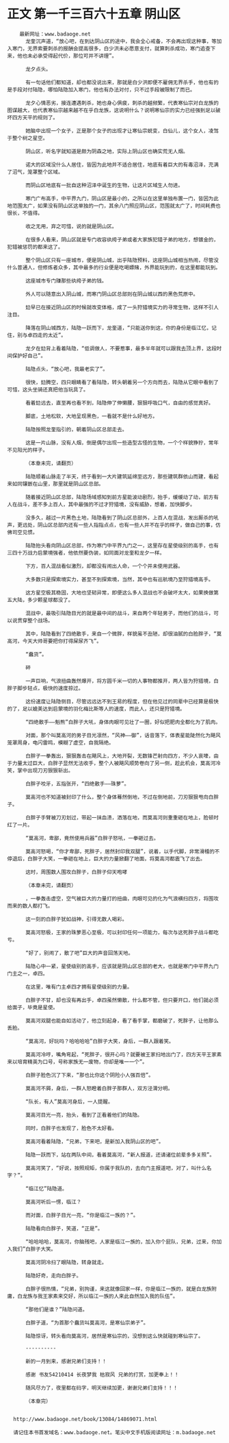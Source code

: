 # 正文 第一千三百六十五章 阴山区
        最新网址：www.badaoge.net
          龙奎沉声道，“放心吧，在到达阴山区的途中，我会全心戒备，不会再出现这种事，等加入寒门，无界索要刺杀的报酬会提高很多，白少洪未必愿意支付，就算刺杀成功，寒门追查下来，他也未必承受得起代价，那位可并不讲理”。
      
          龙夕点头。
      
          有一句话他们都知道，却也都没说出来，那就是白少洪即便不雇佣无界杀手，他也有的是手段对付陆隐，哪怕陆隐加入寒门，他也有办法对付，只不过手段被限制了而已。
      
          龙夕心情恶劣，接连遭遇刺杀，她也身心俱疲，刺杀的越频繁，代表寒仙宗对白龙族的图谋越大，也代表寒仙宗越来越不在乎白龙族，这说明什么？说明寒仙宗的实力已经强到足以破坏四方天平的规则了。
      
          她脑中出现一个女子，正是那个女子的出现才让寒仙宗蜕变，白仙儿，这个女人，凌驾于整个树之星空。
      
          阴山区，听名字就知道是颇为阴森之地，实际上阴山区也确实荒无人烟。
      
          诺大的区域没什么人居住，皆因为此地并不适合居住，地底有着巨大的有毒沼泽，充满了沼气，笼罩整个区域。
      
          而阴山区地底有一批自这种沼泽中诞生的生物，让这片区域生人勿进。
      
          寒门广布高手，中平界九门，阴山区是最小的，之所以在这里单独布置一门，皆因为此地范围太广，如果没有阴山区这单独的一门，其余八门照应阴山区，范围就太广了，时间耗费也很长，不值得。
      
          收之无用，弃之可惜，说的就是阴山区。
      
          在很多人看来，阴山区就是专门收容纨绔子弟或者大家族犯错子弟的地方，想镀金的，犯错被惩罚的都来这了。
      
          整个阴山区只有一座城市，便是阴山城，出乎陆隐预料，这座阴山城相当热闹，尽管没什么普通人，但修炼者众多，其中最多的行业便是吃喝嫖赌，外界能玩到的，在这里都能玩到。
      
          这座城市专门赚那些纨绔子弟的钱。
      
          外人可以随意出入阴山城，而寒门阴山区总部则在阴山城以西的黑色荒原中。
      
          攰早已在接近阴山区的时候就改变体格，成了一头狩猎境实力的寻常生物，这样不引人注目。
      
          降落在阴山城西方，陆隐一跃而下，龙奎道，“只能送你到这，你的身份是临江忆，记住，别与卓四走的太近”。
      
          龙夕在攰背上看着陆隐，“低调做人，不要惹事，最多半年就可以跟我去顶上界，这段时间保护好自己”。
      
          陆隐点头，“放心吧，我最老实了”。
      
          很快，攰腾空，四只眼睛看了看陆隐，转头朝着另一个方向而去，陆隐从它眼中看到了可惜，这头坐骑还真把他当玩具了。
      
          看着攰远去，直至再也看不到，陆隐伸了伸懒腰，狠狠呼吸口气，自由的感觉真好。
      
          脚底，土地松软，大地呈现黑色，一看就不是什么好地方。
      
          陆隐按照龙奎指引的，朝着阴山区总部走去。
      
          这是一片山脉，没有人烟，倒是偶尔出现一些造型古怪的生物，一个个样貌狰狞，常年不见阳光的样子。
      
          （本章未完，请翻页）
      
          陆隐顺着山脉走了半天，终于看到一大片建筑延绵至远方，那些建筑群依山而建，看起来如同镶嵌在山里，那里就是阴山区总部。
      
          随着接近阴山区总部，陆隐场域感知到前方星能波动剧烈，抬手，缓缓动了动，前方有人在战斗，差不多上百人，其中最强的不过才狩猎境，没有威胁，想着，加快脚步。
      
          没多久，越过一片黑色土地，陆隐看到了阴山区总部外，上百人在混战，发出厮杀的吼声，更远处，阴山区总部内还有一些人指指点点，也有一些人并不在乎的样子，做自己的事，仿佛司空见惯。
      
          陆隐抬头看向阴山区总部，作为寒门中平界九门之一，这里存在星使级别的高手，也有三四十万战力启蒙境强者，他依然要伪装，如同面对龙奎和龙夕一样。
      
          下方，百人混战看似激烈，却都没有闹出人命，一个个并未使用武器。
      
          大多数只是探索境实力，甚至不到探索境，当然，其中也有巡航境乃至狩猎境高手。
      
          这方星空极其稳固，大地也坚韧异常，即便这么多人混战也不会破坏太大，如果换做第五大陆，多少颗星球都没了。
      
          混战中，最吸引陆隐目光的就是最中间的战斗，来自两个年轻男子，而他们的战斗，可以说贯穿整个战场。
      
          其中，陆隐看到了四绝散手，来自一个微胖，样貌虽不丑陋，却很油腻的白脸胖子，“莫高河，今天大帅哥要把你打得屎尿齐飞”。
      
          “蠢货”。
      
          砰
      
          一声巨响，气浪扭曲轰然爆开，将方圆千米一切的人事物都推开，两人皆为狩猎境，白胖子脚步轻点，极快的速度掠过。
      
          这份速度让陆隐侧目，尽管远远达不到王易的程度，但在他见过的同辈中已经算是极快的了，足以媲美达到启蒙境的羽化梅比斯等人的速度，而此人，还只是狩猎境。
      
          “四绝散手——魁熊”白胖子大吼，身体肉眼可见壮了一圈，好似把肥肉全都化为了肌肉。
      
          对面，那个叫莫高河的男子目光凛然，“风神——御”，话音落下，体表星能陡然化为飓风笼罩周身，电闪雷鸣，模糊了虚空，自我隔绝。
      
          白胖子一拳轰出，狠狠轰击在飓风上，大地开裂，无数锋芒射向四方，不少人哀嚎，由于力量太过巨大，白胖子显然无法收手，整个人被飓风顺势卷向了另一侧，趁此机会，莫高河冷笑，掌中出现刀刃狠狠斩出。
      
          白胖子咬牙，五指张开，“四绝散手——珠萝”。
      
          莫高河也不知道被封印了什么，整个身体蓦然倒地，不过在倒地前，刀刃狠狠甩向白胖子。
      
          白胖子手臂被刀刃划过，带起一抹血渍，洒落在地，而莫高河则重重砸在地上，脸顿时红了一片。
      
          “莫高河，卑鄙，竟然使用兵器”白胖子怒吼，一拳砸过去。
      
          莫高河怒喝，“你才卑鄙，死胖子，居然封印我双腿”，说着，以手代脚，非常滑稽的不停退后，白胖子大笑，一拳砸在地上，巨大的力量掀翻了地面，将莫高河都震飞了出去。
      
          这时，周围数人围攻白胖子，白胖子仰天咆哮
      
          （本章未完，请翻页）
      
          ，一拳轰击虚空，空气被巨大的力量打的扭曲，肉眼可见的化为气浪横扫四方，将围攻而来的数人都打飞。
      
          这一刻的白胖子犹如战神，引得无数人喝彩。
      
          莫高河怒极，王家的珠萝恶心至极，可以封印任何一项能力，每次与这死胖子战斗都吃亏。
      
          “好了，别闹了，散了吧”巨大的声音回荡天地。
      
          陆隐心中一紧，星使级别的高手，应该就是阴山区总部的老大，也就是寒门中平界九门门主之一，卓四。
      
          在这里，唯有门主卓四才拥有星使级别的力量。
      
          白胖子不甘，却也没有再出手，卓四虽然懒散，什么都不管，但只要开口，他们就必须给面子，毕竟是星使。
      
          莫高河双腿也能自如活动了，他立刻起身，看了看手掌，都磨破了，死胖子，让他那么丢脸。
      
          “莫高河，好玩吗？哈哈哈哈”白胖子大笑，身后，一群人跟着笑。
      
          莫高河冷哼，嘴角弯起，“死胖子，很开心吗？就要被王家扫地出门了，四方天平王家素来以培育精英为口号，号称家族无一废物，你却是唯一一个”。
      
          白胖子脸色沉了下来，“那也比你这个阴险小人强百倍”。
      
          莫高河不屑，身后，一群人怒瞪着白胖子那群人，双方泾渭分明。
      
          “队长，有人”莫高河身后，一人提醒。
      
          莫高河目光一亮，抬头，看到了正看着他们的陆隐。
      
          同时，白胖子也发现了，脸色不太好看。
      
          莫高河看着陆隐，“兄弟，下来吧，是新加入我阴山区的吧”。
      
          陆隐一跃而下，站在两队中间，看着莫高河，“新人报道，还请诸位前辈多多关照”。
      
          莫高河笑了，“好说，按照规矩，你属于我队的，去向门主报道吧，对了，叫什么名字？”。
      
          “临江忆”陆隐道。
      
          莫高河听后一愣，临江？
      
          而对面，白胖子目光一亮，“你是临江一族的？”。
      
          陆隐看向白胖子，笑道，“正是”。
      
          “哈哈哈哈，莫高河，你脑残吧，人家是临江一族的，加入你个屁队，兄弟，过来，你加入我们”白胖子大笑。
      
          莫高河阴冷扫了眼陆隐，转身就走。
      
          陆隐好奇，走向白胖子。
      
          白胖子很热情，“兄弟，别拘谨，来这就像回家一样，你是临江一族的，就是白龙族附庸，白龙族与我王家素来交好，所以临江一族的人来此自然加入我的队伍”。
      
          “那他们是谁？”陆隐问道。
      
          白胖子道，“为首那个蠢货叫莫高河，是寒仙宗弟子”。
      
          陆隐惊讶，转头看向莫高河，居然是寒仙宗的，没想到这么快就碰到寒仙宗了。
      
          ----------
      
          新的一月到来，感谢兄弟们支持！！
      
          感谢 书友54210414 长夜梦我 枯寂风 兄弟的打赏，加更奉上！！
      
          随风尽力了，夜里都在码字，明天继续加更，谢谢兄弟们支持！！！
      
          （本章完）
      
      
      http://www.badaoge.net/book/13084/14869071.html
      
      请记住本书首发域名：www.badaoge.net。笔尖中文手机版阅读网址：m.badaoge.net